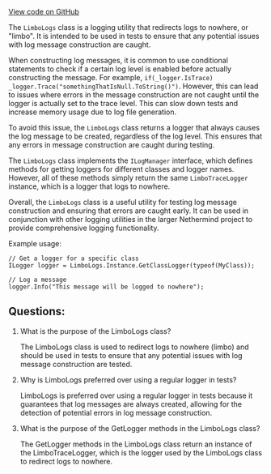 [View code on GitHub](https://github.com/NethermindEth/nethermind/src/Nethermind/Nethermind.Logging/LimboLogs.cs)

The `LimboLogs` class is a logging utility that redirects logs to nowhere, or "limbo". It is intended to be used in tests to ensure that any potential issues with log message construction are caught. 

When constructing log messages, it is common to use conditional statements to check if a certain log level is enabled before actually constructing the message. For example, `if(_logger.IsTrace) _logger.Trace("somethingThatIsNull.ToString()")`. However, this can lead to issues where errors in the message construction are not caught until the logger is actually set to the trace level. This can slow down tests and increase memory usage due to log file generation. 

To avoid this issue, the `LimboLogs` class returns a logger that always causes the log message to be created, regardless of the log level. This ensures that any errors in message construction are caught during testing. 

The `LimboLogs` class implements the `ILogManager` interface, which defines methods for getting loggers for different classes and logger names. However, all of these methods simply return the same `LimboTraceLogger` instance, which is a logger that logs to nowhere. 

Overall, the `LimboLogs` class is a useful utility for testing log message construction and ensuring that errors are caught early. It can be used in conjunction with other logging utilities in the larger Nethermind project to provide comprehensive logging functionality. 

Example usage:

```
// Get a logger for a specific class
ILogger logger = LimboLogs.Instance.GetClassLogger(typeof(MyClass));

// Log a message
logger.Info("This message will be logged to nowhere");
```
## Questions: 
 1. What is the purpose of the LimboLogs class?
    
    The LimboLogs class is used to redirect logs to nowhere (limbo) and should be used in tests to ensure that any potential issues with log message construction are tested.

2. Why is LimboLogs preferred over using a regular logger in tests?
    
    LimboLogs is preferred over using a regular logger in tests because it guarantees that log messages are always created, allowing for the detection of potential errors in log message construction.

3. What is the purpose of the GetLogger methods in the LimboLogs class?
    
    The GetLogger methods in the LimboLogs class return an instance of the LimboTraceLogger, which is the logger used by the LimboLogs class to redirect logs to nowhere.